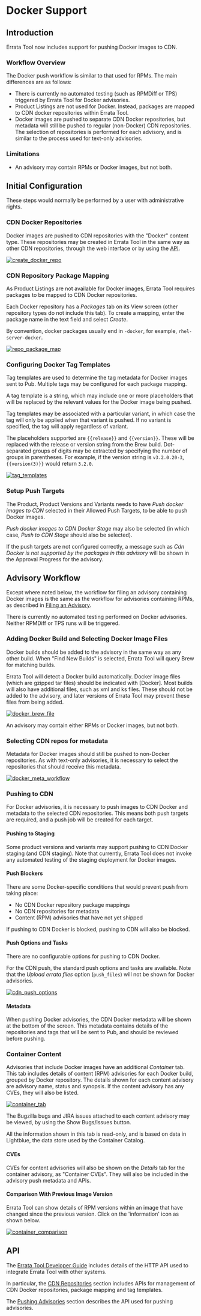 Docker Support
==============

Introduction
------------

Errata Tool now includes support for pushing Docker images to CDN.

### Workflow Overview

The Docker push workflow is similar to that used for RPMs. The main
differences are as follows:

- There is currently no automated testing (such as RPMDiff or TPS)
  triggered by Errata Tool for Docker advisories.
- Product Listings are not used for Docker. Instead, packages are mapped to
  CDN docker repositories within Errata Tool.
- Docker images are pushed to separate CDN Docker repositories, but metadata
  will still be pushed to regular (non-Docker) CDN repositories. The selection
  of repositories is performed for each advisory, and is similar to the process
  used for text-only advisories.

### Limitations

- An advisory may contain RPMs or Docker images, but not both.

Initial Configuration
---------------------

These steps would normally be performed by a user with administrative rights.

### CDN Docker Repositories

Docker images are pushed to CDN repositories with the "Docker" content type.
These repositories may be created in Errata Tool in the same way as other
CDN repositories, through the web interface or by using the [API](#docker-api).

[![create_docker_repo](images/docker/create_docker_repo.png)](images/docker/create_docker_repo.png)

### CDN Repository Package Mapping

As Product Listings are not available for Docker images, Errata Tool requires
packages to be mapped to CDN Docker repositories.

Each Docker repository has a _Packages_ tab on its View screen (other repository
types do not include this tab). To create a mapping, enter the package name in
the text field and select _Create_.

By convention, docker packages usually end in `-docker`, for example,
`rhel-server-docker`.

[![repo_package_map](images/docker/repo_package_map.png)](images/docker/repo_package_map.png)

### Configuring Docker Tag Templates

Tag templates are used to determine the tag metadata for Docker images sent to
Pub. Multiple tags may be configured for each package mapping.

A tag template is a string, which may include one or more placeholders that
will be replaced by the relevant values for the Docker image being pushed.

Tag templates may be associated with a particular variant, in which case the
tag will only be applied when that variant is pushed. If no variant is specified,
the tag will apply regardless of variant.

The placeholders supported are `{{release}}` and `{{version}}`. These will be
replaced with the release or version string from the Brew build. Dot-separated
groups of digits may be extracted by specifying the number of groups in
parentheses. For example, if the version string is `v3.2.0.20-3`,
`{{version(3)}}` would return `3.2.0`.

[![tag_templates](images/docker/tag_templates.png)](images/docker/tag_templates.png)

### Setup Push Targets

The Product, Product Versions and Variants needs to have
_Push docker images to CDN_ selected in their Allowed Push Targets, to be
able to push Docker images.

_Push docker images to CDN Docker Stage_ may also be selected (in which case,
_Push to CDN Stage_ should also be selected).

If the push targets are not configured correctly, a message such as
_Cdn Docker is not supported by the packages in this advisory_ will be shown
in the Approval Progress for the advisory.

Advisory Workflow
-----------------

Except where noted below, the workflow for filing an advisory containing
Docker images is the same as the workflow for advisories containing RPMs,
as described in [Filing an Advisory](#filing-an-advisory-filing-an-advisory).

<note>

There is currently no automated testing performed on Docker advisories. Neither
RPMDiff or TPS runs will be triggered.

</note>

### Adding Docker Build and Selecting Docker Image Files

Docker builds should be added to the advisory in the same way as any other
build. When "Find New Builds" is selected, Errata Tool will query Brew for
matching builds.

Errata Tool will detect a Docker build automatically. Docker image files
(which are gzipped tar files) should be indicated with [Docker].
Most builds will also have additional files, such as xml and ks files. These
should not be added to the advisory, and later versions of Errata Tool may
prevent these files from being added.

[![docker_brew_file](images/docker/docker_brew_file.png)](images/docker/docker_brew_file.png)

<note>

An advisory may contain either RPMs or Docker images, but not both.

</note>

### Selecting CDN repos for metadata

Metadata for Docker images should still be pushed to non-Docker repositories.
As with text-only advisories, it is necessary to select the repositories that
should receive this metadata.

[![docker_meta_workflow](images/docker/docker_meta_workflow.png)](images/docker/docker_meta_workflow.png)

### Pushing to CDN

For Docker advisories, it is necessary to push images to CDN Docker and metadata
to the selected CDN repositories. This means both push targets are required, and
a push job will be created for each target.

#### Pushing to Staging

Some product versions and variants may support pushing to CDN Docker staging
(and CDN staging). Note that currently, Errata Tool does not invoke any
automated testing of the staging deployment for Docker images.

#### Push Blockers

There are some Docker-specific conditions that would prevent push from taking place:

- No CDN Docker repository package mappings
- No CDN repositories for metadata
- Content (RPM) advisories that have not yet shipped

If pushing to CDN Docker is blocked, pushing to CDN will also be blocked.

#### Push Options and Tasks

There are no configurable options for pushing to CDN Docker.

For the CDN push, the standard push options and tasks are available.
Note that the _Upload errata files_ option (`push_files`) will not be
shown for Docker advisories.

[![cdn_push_options](images/docker/cdn_push_options.png)](images/docker/cdn_push_options.png)

#### Metadata

When pushing Docker advisories, the CDN Docker metadata will be shown at the
bottom of the screen. This metadata contains details of the repositories and
tags that will be sent to Pub, and should be reviewed before pushing.

### Container Content

Advisories that include Docker images have an additional _Container_ tab. This tab includes
details of content (RPM) advisories for each Docker build, grouped by Docker repository.
The details shown for each content advisory are advisory name, status and synopsis. If the
content advisory has any CVEs, they will also be listed.

[![container_tab](images/docker/container_tab.png)](images/docker/container_tab.png)

The Bugzilla bugs and JIRA issues attached to each content advisory may be viewed, by
using the Show Bugs/Issues button.

All the information shown in this tab is read-only, and is based on data in Lightblue, the
data store used by the Container Catalog.

#### CVEs

CVEs for content advisories will also be shown on the _Details_ tab for the container advisory,
as "Container CVEs". They will also be included in the advisory push metadata and APIs.

#### Comparison With Previous Image Version

Errata Tool can show details of RPM versions within an image that have changed since the previous
version. Click on the 'information' icon as shown below.

[![container_comparison](images/docker/container_comparison.png)](images/docker/container_comparison.png)

API
---

The [Errata Tool Developer Guide](https://errata-devel.app.eng.bos.redhat.com/developer-guide/)
includes details of the HTTP API used to integrate Errata Tool with other systems.

In particular, the
[CDN Repositories](https://errata-devel.app.eng.bos.redhat.com/developer-guide/api-http-api.html#api-cdn-repositories)
section includes APIs for management of CDN Docker repositories,
package mapping and tag templates.

The [Pushing Advisories](https://errata-devel.app.eng.bos.redhat.com/developer-guide/api-http-api.html#api-pushing-advisories)
section describes the API used for pushing advisories.
